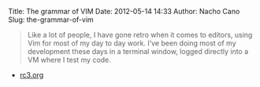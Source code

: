 Title: The grammar of VIM
Date: 2012-05-14 14:33
Author: Nacho Cano
Slug: the-grammar-of-vim

> Like a lot of people, I have gone retro when it comes to editors,
> using Vim for most of my day to day work. I’ve been doing most of my
> development these days in a terminal window, logged directly into a VM
> where I test my code.

- [rc3.org][]

  [rc3.org]: http://rc3.org/2012/05/12/the-grammar-of-vim/
    "The grammar of VIM"
